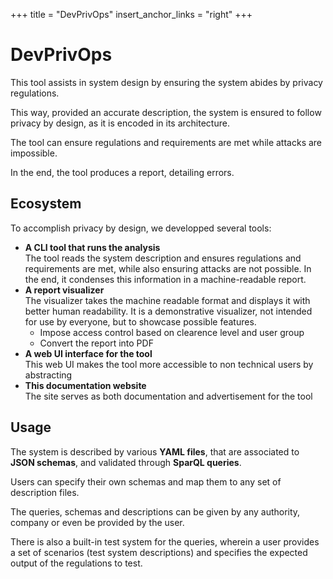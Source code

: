 +++
title = "DevPrivOps"
insert_anchor_links = "right"
+++

# DevPrivOps

This tool assists in system design by ensuring the system abides by privacy regulations.

This way, provided an accurate description, the system is ensured to follow privacy by design, as it is encoded in its architecture. 

The tool can ensure regulations and requirements are met while attacks are impossible.

In the end, the tool produces a report, detailing errors.

## Ecosystem

To accomplish privacy by design, we developped several tools:

- **A CLI tool that runs the analysis**<br>
The tool reads the system description and ensures regulations and requirements are met, while also ensuring attacks are not possible. 
In the end, it condenses this information in a machine-readable report.
- **A report visualizer**<br>
The visualizer takes the machine readable format and displays it with better human readability.
It is a demonstrative visualizer, not intended for use by everyone, but to showcase possible features.
    + Impose access control based on clearence level and user group
    + Convert the report into PDF
- **A web UI interface for the tool**<br>
This web UI makes the tool more accessible to non technical users by abstracting 
- **This documentation website**<br>
The site serves as both documentation and advertisement for the tool

## Usage

The system is described by various **YAML files**, that are associated to **JSON schemas**, and validated through **SparQL queries**.

Users can specify their own schemas and map them to any set of description files.

The queries, schemas and descriptions can be given by any authority, company or even be provided by the user.

There is also a built-in test system for the queries, wherein a user provides a set of scenarios (test system descriptions) and specifies the expected output of the regulations to test.

